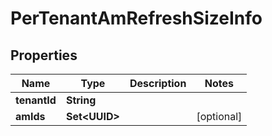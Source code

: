 

# PerTenantAmRefreshSizeInfo


## Properties

Name | Type | Description | Notes
------------ | ------------- | ------------- | -------------
**tenantId** | **String** |  | 
**amIds** | **Set&lt;UUID&gt;** |  |  [optional]



